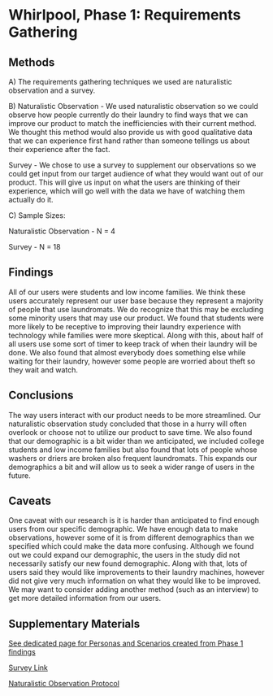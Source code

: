 # Whirlpool, Phase 1: Requirements Gathering

## Methods
A) The requirements gathering techniques we used are naturalistic observation and a survey.

B) Naturalistic Observation - We used naturalistic observation so we could observe how people currently do their laundry to find ways that we can improve our product to match the inefficiencies with their current method. We thought this method would also provide us with good qualitative data that we can experience first hand rather than someone tellings us about their experience after the fact.

Survey - We chose to use a survey to supplement our observations so we could get input from our target audience of what they would want out of our product. This will give us input on what the users are thinking of their experience, which will go well with the data we have of watching them actually do it.

C) Sample Sizes:

Naturalistic Observation - N = 4

Survey - N = 18

## Findings

All of our users were students and low income families. We think these users accurately represent our user base because they represent a majority of people that use laundromats. We do recognize that this may be excluding some minority users that may use our product. We found that students were more likely to be receptive to improving their laundry experience with technology while families were more skeptical. Along with this, about half of all users use some sort of timer to keep track of when their laundry will be done. We also found that almost everybody does something else while waiting for their laundry, however some people are worried about theft so they wait and watch. 


## Conclusions
The way users interact with our product needs to be more streamlined. Our naturalistic observation study concluded that those in a hurry will often overlook or choose not to utilize our product to save time. We also found that our demographic is a bit wider than we anticipated, we included college students and low income families but also found that lots of people whose washers or driers are broken also frequent laundromats. This expands our demographics a bit and will allow us to seek a wider range of users in the future.


## Caveats
One caveat with our research is it is harder than anticipated to find enough users from our specific demographic. We have enough data to make observations, however some of it is from different demographics than we specified which could make the data more confusing. Although we found out we could expand our demographic, the users in the study did not necessarily satisfy our new found demographic. Along with that, lots of users said they would like improvements to their laundry machines, however did not give very much information on what they would like to be improved. We may want to consider adding another method (such as an interview) to get more detailed information from our users.


## Supplementary Materials

[See dedicated page for Personas and Scenarios created from Phase 1 findings](../personas-scenarios.md)


[Survey Link](https://forms.gle/XrCN7j54Y3MTcY1o6)

[Naturalistic Observation Protocol](Naturalistic_Observation_Protocol.pdf)
